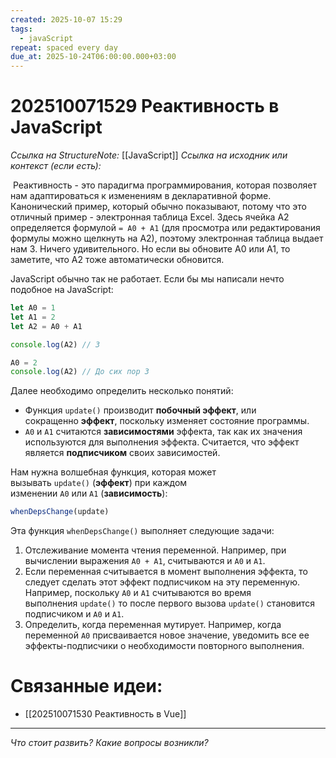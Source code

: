 ```yaml
---
created: 2025-10-07 15:29
tags:
  - javaScript
repeat: spaced every day
due_at: 2025-10-24T06:00:00.000+03:00
---
```

# 202510071529 Реактивность в JavaScript

*Ссылка на StructureNote:* [[JavaScript]]
*Ссылка на исходник или контекст (если есть):*

 Реактивность - это парадигма программирования, которая позволяет нам адаптироваться к изменениям в декларативной форме. Канонический пример, который обычно показывают, потому что это отличный пример - электронная таблица Excel. Здесь ячейка A2 определяется формулой `= A0 + A1` (для просмотра или редактирования формулы можно щелкнуть на A2), поэтому электронная таблица выдает нам 3. Ничего удивительного. Но если вы обновите A0 или A1, то заметите, что A2 тоже автоматически обновится.

JavaScript обычно так не работает. Если бы мы написали нечто подобное на JavaScript:

```js
let A0 = 1
let A1 = 2
let A2 = A0 + A1

console.log(A2) // 3

A0 = 2
console.log(A2) // До сих пор 3
```

Далее необходимо определить несколько понятий:

- Функция `update()` производит **побочный эффект**, или сокращенно **эффект**, поскольку изменяет состояние программы.
- `A0` и `A1` считаются **зависимостями** эффекта, так как их значения используются для выполнения эффекта. Считается, что эффект является **подписчиком** своих зависимостей.

Нам нужна волшебная функция, которая может вызывать `update()` (**эффект**) при каждом изменении `A0` или `A1` (**зависимость**):

```js
whenDepsChange(update)
```

Эта функция `whenDepsChange()` выполняет следующие задачи:

1. Отслеживание момента чтения переменной. Например, при вычислении выражения `A0 + A1`, считываются и `A0` и `A1`.
2. Если переменная считывается в момент выполнения эффекта, то следует сделать этот эффект подписчиком на эту переменную. Например, поскольку `A0` и `A1` считываются во время выполнения `update()` то после первого вызова `update()` становится подписчиком и `A0` и `A1`.
3. Определить, когда переменная мутирует. Например, когда переменной `A0` присваивается новое значение, уведомить все ее эффекты-подписчики о необходимости повторного выполнения.

# Связанные идеи:

* [[202510071530 Реактивность в Vue]]

---

*Что стоит развить? Какие вопросы возникли?*

